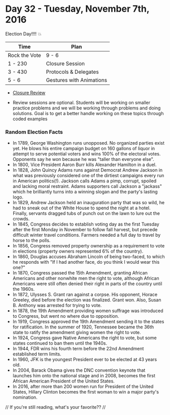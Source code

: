 # Day 32 - Tuesday, November 7th, 2016

Election Day!!!!  :boom:


Time        |   Plan   |
----------------|-------
Rock the Vote | 9 - 6
1 - 230 | Closure Session
3 - 430 | Protocols & Delegates
5 - 6 | Gestures with Animations 

* [Closure Review](https://github.com/learn-co-curriculum/swift-Closures-review)

* Review sessions are optional. Students will be working on smaller practice problems and we will be working through problems and doing solutions. Goal is to get a better handle working on these topics through coded examples


### Random Election Facts

* In 1789, George Washington runs unopposed.  No organized parties exist yet.  He blows his entire campaign budget on 160 gallons of liquor in attempt to serve potential voters and wins 100% of the electoral votes.  Opponents say he won because he was "taller than everyone else".
* In 1800, Vice President Aaron Burr kills Alexander Hamilton in a duel.
* In 1828, John Quincy Adams runs against Democrat Andrew Jackson in what was previously considered one of the dirtiest campaigns every run in American politics(!).  Jackson calls Adams a pimp, corrupt, spoiled and lacking moral restraint.  Adams supporters call Jackson a "jackass" which he brilliantly turns into a winning slogan and the party's lasting logo.
* In 1829, Andrew Jackson held an inauguration party that was so wild, he had to sneak out of the White House to spend the night at a hotel.  Finally, servants dragged tubs of punch out on the lawn to lure out the crowds.
* In 1845, Congress decides to establish voting day as the first Tuesday after the first Monday in November to follow fall harvest, but precede difficult winter travel conditions.  Farmers needed a full day to travel by horse to the polls.
* In 1856, Congress removed property ownership as a requirement to vote in elections (property owners represented 6% of the country).
* In 1860, Douglas accuses Abraham Lincoln of being two-faced, to which he responds with "If I had another face, do you think I would wear this one?"
* In 1870, Congress passed the 15th Amendment, granting African Americans and other nonwhite men the right to vote, although African Americans were still often denied their right in parts of the country until the 1960s.
* In 1872, Ulysses S. Grant ran against a corpse.  His opponent, Horace Greeley, died before the election was finalized.  Grant won.  Also, Susan B. Anthony was arrested for trying to vote.
* In 1878, the 19th Amendment providing women suffrage was introduced to Congress, but went no where due to opposition.
* In 1919, Congress approved the 19th Amendment sending it to the states for ratification.  In the summer of 1920, Tennessee became the 36th state to ratify the amendment giving women the right to vote. 
* In 1924, Congress gave Native Americans the right to vote, but some states continued to ban them until the 1940s.
* In 1944, FDR wins his fourth term before the 22nd Amendment established term limits.
* In 1960, JFK is the youngest President ever to be elected at 43 years old.
* In 2004, Barack Obama gives the DNC convention keynote that launches him onto the national stage and in 2008, becomes the first African American President of the United States.
* In 2016, after more than 200 women run for President of the United States, Hillary Clinton becomes the first woman to win a major party's nomination.

// If you're still reading, what's your favorite?? //
